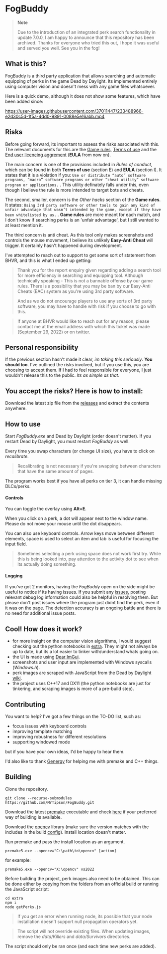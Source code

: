 # FogBuddy

> **Note**
> 
> Due to the introduction of an integrated perk search functionality in update 7.0.0, I am happy to announce that this repository has been archived. Thanks for everyone who tried this out, I hope it was useful and served you well. See you in the fog!

## What is this?
FogBuddy is a third party application that allows searching and automatic equipping of perks in the game Dead by Daylight.
Its implemented entirely using computer vision and doesn't mess with any game files whatsoever.

Here is a quick demo, although it does not show some features, which have been added since:

https://user-images.githubusercontent.com/37011447/233488966-e2d30c5d-1f5a-4dd0-9891-0088e5e16abb.mp4


## Risks
Before going forward, its important to assess the risks associated with this. The relevant documents for this are the [Game rules](https://forum.deadbydaylight.com/en/discussion/19450/game-rules-and-report-system), [Terms of use](https://www.bhvr.com/terms-of-use/) and the [End user licencing aggrement](https://deadbydaylight.com/eula) (**EULA**  from now on).

The main concern is one of the provisions included in *Rules of conduct*, which can be found in both **Terms of use** (section E) and **EULA** (section I). It states that it is a violation if you: `Use or distribute “auto” software programs, “macro” software programs or other “cheat utility” software program or applications.` . This utility definately falls under this, even though I believe the rule is more intended to target bots and cheats.

The second, smaller, concern is the *Other hacks* section of the **Game rules**. It states: `Using 3rd party software or other tools to gain any kind of unfair advantage that wasn’t intended by the game, except if they have been whitelisted by us.` . **Game rules** are more meant for each match, and I don't know if searching perks is an 'unfair advantage', but I still wanted to at least mention it.

The third concern is anti cheat. As this tool only makes screenshots and controls the mouse movement, I believe its unlikely **Easy-Anti Cheat** will trigger. It certainly hasn't happened during development.

I've attempted to reach out to support to get some sort of statement from BHVR, and this is what I ended up getting:

> Thank you for the report enquiry given regarding adding a search tool for more efficiency in searching and equipping tool. Although technically speaking - This is not a bannable offense by our game rules. There is a possibility that you may be ban by our Easy-Anti Cheats (EAC) system as you're using 3rd party software.
> 
>And as we do not encourage players to use any sorts of 3rd party software, you may have to handle with risk if you choose to go with this.

> If anyone at BHVR would like to reach out for any reason, please contact me at the email address with which this ticket was made (September 29, 2022) or on twitter.

## Personal responsibility
If the previous section hasn't made it clear, *im taking this seriously*. **You should too**. I've outlined the risks involved, but if you use this, you are choosing to accept them. If I had to feel responsible for everyone, I just wouldn't release this to the public. *Its as simple as that*.

## You accept the risks? Here is how to install:
Download the latest zip file from the [releases](https://github.com/MrTipson/FogBuddy/releases) and extract the contents anywhere.

## How to use
Start *FogBuddy.exe* and Dead by Daylight (order doesn't matter). If you restart Dead by Daylight, you must restart *FogBuddy* as well.

Every time you swap characters (or change UI size), you have to click on *recalibrate*.
> Recalibrating is not necessary if you're swapping between characters that have the same amount of pages.

The program works best if you have all perks on tier 3, it can handle missing DLCs/perks.

#### Controls
You can toggle the overlay using **Alt+E**.

When you click on a perk, a dot will appear next to the window name. Please do not move your mouse until the dot disappears.

You can also use keyboard controls. Arrow keys move between different elements, space is used to select an item and tab is useful for focusing the input field.
> Sometimes selecting a perk using space does not work first try. While this is being looked into, pay attention to the activity dot to see when its actually doing something.

#### Logging
If you've got 2 monitors, having the *FogBuddy* open on the side might be useful to notice if its having issues. If you submit any [issues](https://github.com/MrTipson/FogBuddy/issues), posting relevant debug log information could also be helpful in resolving them. But please don't post issues where the program just didnt find the perk, even if it was on the page. The detection accuracy is an ongoing battle and there is no need for additional issue posts.

## Cool! How does it work?
 - for more insight on the computer vision algorithms, I would suggest checking out the python notebooks in [extra](extra/).
They might not always be up to date, but its a lot easier to tinker with/understand whats going on.
 - the UI is made using [Dear ImGui](https://github.com/ocornut/imgui).
 - screenshots and user input are implemented with Windows syscalls (*Windows.h*).
 - perk images are scraped with JavaScript from the Dead by Daylight [wiki](https://deadbydaylight.fandom.com/).
 - the project uses C++17 and DX11 (the python notebooks are just for tinkering, and scraping images is more of a pre-build step).

## Contributing
You want to help? I've got a few things on the TO-DO list, such as:
 - focus issues with keyboard controls
 - improving template matching
 - improving robustness for different resolutions
 - supporting windowed mode

but if you have your own ideas, I'd be happy to hear them.

I'd also like to thank [Genergy](https://github.com/gendestry) for helping me with premake and C++ things.

## Building
Clone the repository.

```git clone --recurse-submodules https://github.com/MrTipson/FogBuddy.git```

Download the latest [premake](https://premake.github.io/) executable and check [here](https://premake.github.io/docs/using-premake) if your preferred way of building is available.

Download the [opencv](https://opencv.org/releases) library (make sure the version matches with the includes in the build [config](premake5.lua)). Install location doesn't matter.

Run premake and pass the install location as an argument.

```premake5.exe --opencv="C:\path\to\opencv" [action]```

for example:

```premake5.exe --opencv="X:\opencv" vs2022```

Before building the project, perk images also need to be obtained. This can be done either by copying from the folders from an official build or running the JavaScript script:

```
cd extra
npm i
node getPerks.js
```
> If you get an error when running node, its possible that your node installation doesn't support null propagation operators yet.

> The script will not override existing files. When updating images, remove the *data/Killers* and *data/Survivors* directories.

The script should only be ran once (and each time new perks are added).
